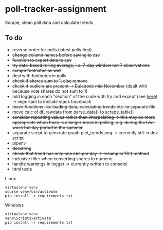 # poll-tracker-assignment
Scrape, clean poll data and calculate trends

## To do

- ~~reverse order for polls (latest polls first)~~
- ~~change column names before saving to csv~~
- ~~function to export data to csv~~
- ~~try date-based rolling average, i.e. 7-day window not 7 observations~~
- ~~scrape footnotes as well~~
- ~~deal with footnotes in polls~~
- ~~check if shares sum to 1, else remove~~
- ~~check if outliers are present -> Bulstrode mid November~~ (dealt with because vote shares do not sum to 1)
- add logging in each "section" of the code with try and except (see [here](https://medium.com/@rahulkumar_33287/logger-error-versus-logger-exception-4113b39beb4b)) -> important to include stack traceback
- ~~move functions like loading data, calculating trends etc. to separate file~~
- move calc of df_rawdata from parse_data() to scrape_table()
- ~~consider repeating values rather than interpolating -> this may be more appropriate when there is a longer break in polling, e.g. during the two-week holiday period in the summer~~
- separate script to generate graph plot_trends.png -> currently still in dev script
- pipenv
- ~~docstring~~
- ~~check that trend has only one obs per day -> resample('1D') method~~
- ~~inclusive filter when converting shares to numeric~~
- handle warnings in logger -> currently written to console!
- html tests


Linux
```
virtualenv venv
source venv/bin/activate
pip install -r requirements.txt
```
Windows
```
virtualenv venv
venv\Scripts\activate
pip install -r requirements.txt
```

